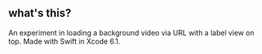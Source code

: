 ## what's this?
An experiment in loading a background video via URL with a label view on top. Made with Swift in Xcode 6.1.
